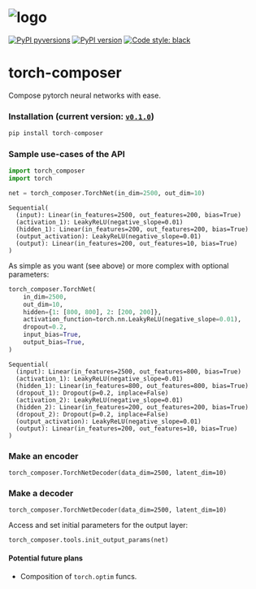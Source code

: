 # ![logo](/docs/imgs/torch_composer.logo.large.svg)

[![PyPI pyversions](https://img.shields.io/pypi/pyversions/torch-composer.svg)](https://pypi.python.org/pypi/torch-composer/)
[![PyPI version](https://badge.fury.io/py/torch-composer.svg)](https://badge.fury.io/py/torch-composer)
[![Code style: black](https://img.shields.io/badge/code%20style-black-000000.svg)](https://github.com/psf/black)

# torch-composer
Compose pytorch neural networks with ease.

### Installation (current version: [`v0.1.0`](https://pypi.org/project/torch-composer/))
```python
pip install torch-composer
```

### Sample use-cases of the API
```python
import torch_composer
import torch

net = torch_composer.TorchNet(in_dim=2500, out_dim=10)
```
```
Sequential(
  (input): Linear(in_features=2500, out_features=200, bias=True)
  (activation_1): LeakyReLU(negative_slope=0.01)
  (hidden_1): Linear(in_features=200, out_features=200, bias=True)
  (output_activation): LeakyReLU(negative_slope=0.01)
  (output): Linear(in_features=200, out_features=10, bias=True)
)
```

As simple as you want (see above) or more complex with optional parameters:
```python
torch_composer.TorchNet(
    in_dim=2500,
    out_dim=10,
    hidden={1: [800, 800], 2: [200, 200]},
    activation_function=torch.nn.LeakyReLU(negative_slope=0.01),
    dropout=0.2,
    input_bias=True,
    output_bias=True,
)
```
```
Sequential(
  (input): Linear(in_features=2500, out_features=800, bias=True)
  (activation_1): LeakyReLU(negative_slope=0.01)
  (hidden_1): Linear(in_features=800, out_features=800, bias=True)
  (dropout_1): Dropout(p=0.2, inplace=False)
  (activation_2): LeakyReLU(negative_slope=0.01)
  (hidden_2): Linear(in_features=200, out_features=200, bias=True)
  (dropout_2): Dropout(p=0.2, inplace=False)
  (output_activation): LeakyReLU(negative_slope=0.01)
  (output): Linear(in_features=200, out_features=10, bias=True)
)
```

### Make an encoder
```python=
torch_composer.TorchNetDecoder(data_dim=2500, latent_dim=10)
```

### Make a decoder
```python=
torch_composer.TorchNetDecoder(data_dim=2500, latent_dim=10)
```

Access and set initial parameters for the output layer:
```python=
torch_composer.tools.init_output_params(net)
```

#### Potential future plans

- Composition of `torch.optim` funcs.
